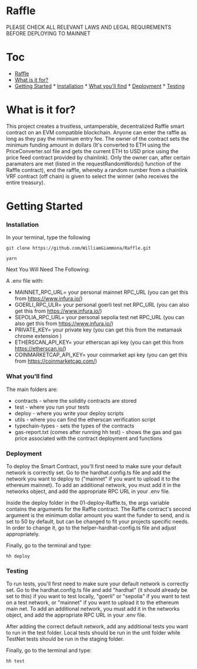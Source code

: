 # Raffle

PLEASE CHECK ALL RELEVANT LAWS AND LEGAL REQUIREMENTS BEFORE DEPLOYING TO MAINNET

# Toc

* [Raffle](#raffle)
* [What is it for?](#what-is-it-for)
* [Getting Started](#getting-started)
      * [Installation](#installation)
      * [What you'll find](#what-youll-find)
      * [Deployment](#deployment)
      * [Testing](#testing)

# What is it for?

This project creates a trustless, untamperable, decentralized Raffle smart contract on an EVM compatible blockchain. Anyone can enter the raffle as long as they pay the minimum entry fee. The owner of the contract sets the minimum funding amount in dollars (It's converted to ETH using the PriceConverter.sol file and gets the current ETH to USD price using the price feed contract provided by chainlink). Only the owner can, after certain paramaters are met (listed in the requestRandomWords() function of the Raffle contract), end the raffle, whereby a random number from a chainlink VRF contract (off chain) is given to select the winner (who receives the entire treasury).

# Getting Started

### Installation

In your terminal, type the following

```shell
git clone https://github.com/WilliamGiammona/Raffle.git

yarn
```

Next You Will Need The Following:

A .env file with:

- MAINNET_RPC_URL= your personal mainnet RPC_URL (you can get this from https://www.infura.io/)
- GOERLI_RPC_ULR= your personal goerli test net RPC_URL (you can also get this from https://www.infura.io/)
- SEPOLIA_RPC_URL= your personal sepolia test net RPC_URL (you can also get this from https://www.infura.io/)
- PRIVATE_KEY= your private key (you can get this from the metamask chrome extension )
- ETHERSCAN_API_KEY= your etherscan api key (you can get this from https://etherscan.io/)
- COINMARKETCAP_API_KEY= your coinmarket api key (you can get this from https://coinmarketcap.com/)

### What you'll find

The main folders are:

- contracts - where the solidity contracts are stored
- test - where you run your tests
- deploy - where you write your deploy scripts
- utils - where you can find the etherscan verification script
- typechain-types - sets the types of the contracts
- gas-report.txt (comes after running hh test) - shows the gas and gas price associated with the contract deployment and functions

### Deployment

To deploy the Smart Contract, you'll first need to make sure your default network is correctly set. Go to the hardhat.config.ts file and add the network you want to deploy to ("mainnet" if you want to upload it to the ethereum mainnet). To add an additional network, you must add it in the networks object, and add the appropriate RPC URL in your .env file.

Inside the deploy folder in the 01-deploy-Raffle.ts, the args variable contains the arguments for the Raffle contract. The Raffle contract's second argument is the minimum dollar amount you want the funder to send, and is set to 50 by default, but can be changed to fit your projects specific needs. In order to change it, go to the helper-hardhat-config.ts file and adjust appropriately.

Finally, go to the terminal and type:

```shell
hh deploy
```

### Testing

To run tests, you'll first need to make sure your default network is correctly set. Go to the hardhat.config.ts file and add "hardhat" (it should already be set to this) if you want to test locally, "goerli" or "sepolia" if you want to test on a test network, or "mainnet" if you want to upload it to the ethereum main net. To add an additional network, you must add it in the networks object, and add the appropriate RPC URL in your .env file.

After adding the correct default network, add any additional tests you want to run in the test folder. Local tests should be run in the unit folder while TestNet tests should be run in the staging folder.

Finally, go to the terminal and type:

```shell
hh test
```
